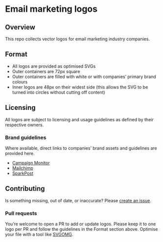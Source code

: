# Email marketing logos

## Overview

This repo collects vector logos for email marketing industry companies.

## Format
* All logos are provided as optimised SVGs
* Outer containers are 72px square
* Outer containers are filled with white or with companies’ primary brand colours
* Inner logos are 48px on their widest side (this allows the SVG to be turned into circles without cutting off content)

## Licensing

All logos are subject to licensing and usage guidelines as defined by their respective owners.

### Brand guidelines

Where available, direct links to companies’ brand assets and guidelines are provided here.

* [Campaign Monitor](https://www.campaignmonitor.com/company/brand/logo/)
* [Mailchimp](https://mailchimp.com/about/brand-assets/)
* [SparkPost](https://www.sparkpost.com/press-kit/)

## Contributing

Is something missing, out of date, or inaccurate? Please [create an issue](https://github.com/dylanatsmith/email-marketing-logos/issues).

### Pull requests
You’re welcome to open a PR to add or update logos. Please keep it to one logo per PR and follow the guidelines in the Format section above. Optimise your file with a tool like [SVGOMG](https://jakearchibald.github.io/svgomg/).
